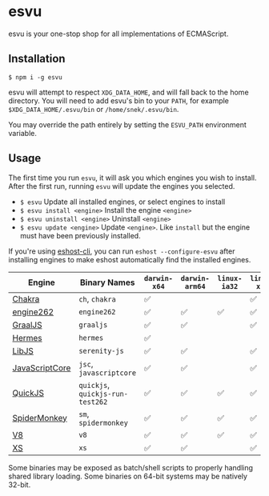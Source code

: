 # esvu

esvu is your one-stop shop for all implementations of ECMAScript.

## Installation

```
$ npm i -g esvu
```

esvu will attempt to respect `XDG_DATA_HOME`, and will fall back to the
home directory. You will need to add esvu's bin to your `PATH`, for
example `$XDG_DATA_HOME/.esvu/bin` or `/home/snek/.esvu/bin`.

You may override the path entirely by setting the `ESVU_PATH` environment
variable.

## Usage

The first time you run `esvu`, it will ask you which engines you wish to
install. After the first run, running `esvu` will update the engines you
selected.

- `$ esvu`
  Update all installed engines, or select engines to install
- `$ esvu install <engine>`
  Install the engine `<engine>`
- `$ esvu uninstall <engine>`
  Uninstall `<engine>`
- `$ esvu update <engine>`
  Update `<engine>`. Like `install` but the engine must have been previously
  installed.

If you're using [eshost-cli][], you can run `eshost --configure-esvu` after
installing engines to make eshost automatically find the installed engines.

| Engine             | Binary Names                     | `darwin-x64` | `darwin-arm64` | `linux-ia32` | `linux-x64` | `linux-arm64` | `win32-ia32` | `win32-x64` |
| ------------------ | -------------------------------- | ------------ | -------------- | ------------ | ----------- | ------------- | ------------ | ----------- |
| [Chakra][]         | `ch`, `chakra`                   | ✅           |                |              | ✅          |               | ✅           | ✅          |
| [engine262][]      | `engine262`                      | ✅           | ✅             | ✅           | ✅          | ✅            | ✅           | ✅          |
| [GraalJS][]        | `graaljs`                        | ✅           | ✅             |              | ✅          | ✅            |              | ✅          |
| [Hermes][]         | `hermes`                         | ✅           |                |              |             |               |              | ✅          |
| [LibJS][]          | `serenity-js`                    | ✅           | ✅             |              | ✅          |               |              |             |
| [JavaScriptCore][] | `jsc`, `javascriptcore`          | ✅           | ✅             |              | ✅          |               |              | ✅          |
| [QuickJS][]        | `quickjs`, `quickjs-run-test262` | ✅           | ✅               | ✅           | ✅          | ✅            | ✅           | ✅          |
| [SpiderMonkey][]   | `sm`, `spidermonkey`             | ✅           | ✅             | ✅           | ✅          |               | ✅           | ✅          |
| [V8][]             | `v8`                             | ✅           | ✅             | ✅           | ✅          |               | ✅           | ✅          |
| [XS][]             | `xs`                             | ✅           | ✅             |              | ✅          | ✅            |              | ✅          |

Some binaries may be exposed as batch/shell scripts to properly handling shared library loading. Some binaries on
64-bit systems may be natively 32-bit.

[eshost-cli]: https://github.com/bterlson/eshost-cli
[Chakra]: https://github.com/microsoft/chakracore
[engine262]: https://engine262.js.org
[GraalJS]: https://github.com/graalvm/graaljs
[Hermes]: https://hermesengine.dev
[LibJS]: https://github.com/serenityos/serenity
[JavaScriptCore]: https://developer.apple.com/documentation/javascriptcore
[QuickJS]: https://bellard.org/quickjs/
[SpiderMonkey]: https://developer.mozilla.org/en-US/docs/Mozilla/Projects/SpiderMonkey
[V8]: https://v8.dev
[XS]: https://www.moddable.com/
